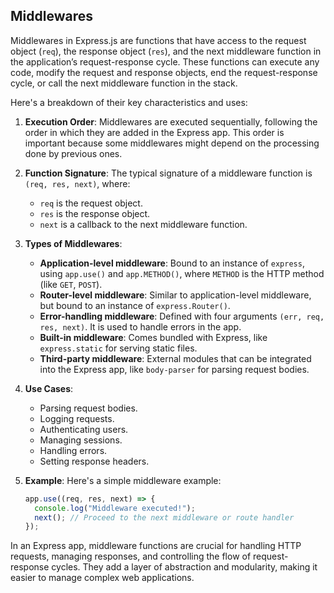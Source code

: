 ## Middlewares

Middlewares in Express.js are functions that have access to the request object (`req`), the response object (`res`), and the next middleware function in the application’s request-response cycle. These functions can execute any code, modify the request and response objects, end the request-response cycle, or call the next middleware function in the stack.

Here's a breakdown of their key characteristics and uses:

1. **Execution Order**: Middlewares are executed sequentially, following the order in which they are added in the Express app. This order is important because some middlewares might depend on the processing done by previous ones.

2. **Function Signature**: The typical signature of a middleware function is `(req, res, next)`, where:

   - `req` is the request object.
   - `res` is the response object.
   - `next` is a callback to the next middleware function.

3. **Types of Middlewares**:

   - **Application-level middleware**: Bound to an instance of `express`, using `app.use()` and `app.METHOD()`, where `METHOD` is the HTTP method (like `GET`, `POST`).
   - **Router-level middleware**: Similar to application-level middleware, but bound to an instance of `express.Router()`.
   - **Error-handling middleware**: Defined with four arguments `(err, req, res, next)`. It is used to handle errors in the app.
   - **Built-in middleware**: Comes bundled with Express, like `express.static` for serving static files.
   - **Third-party middleware**: External modules that can be integrated into the Express app, like `body-parser` for parsing request bodies.

4. **Use Cases**:

   - Parsing request bodies.
   - Logging requests.
   - Authenticating users.
   - Managing sessions.
   - Handling errors.
   - Setting response headers.

5. **Example**:
   Here's a simple middleware example:

   ```javascript
   app.use((req, res, next) => {
     console.log("Middleware executed!");
     next(); // Proceed to the next middleware or route handler
   });
   ```

In an Express app, middleware functions are crucial for handling HTTP requests, managing responses, and controlling the flow of request-response cycles. They add a layer of abstraction and modularity, making it easier to manage complex web applications.
